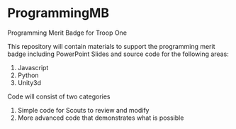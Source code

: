 # ProgrammingMB
Programming Merit Badge for Troop One

This repository will contain materials to support the programming merit badge including PowerPoint Slides and source code for the following areas:
1. Javascript
2. Python
3. Unity3d

Code will consist of two categories
1. Simple code for Scouts to review and modify
2. More advanced code that demonstrates what is possible

